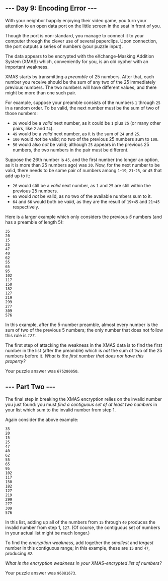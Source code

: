 
## --- Day 9: Encoding Error ---

With your neighbor happily enjoying their video game, you turn your attention to an open data port on the little screen in the seat in front of you.

Though the port is non-standard, you manage to connect it to your computer through the clever use of several paperclips. Upon connection, the port outputs a series of numbers (your puzzle input).

The data appears to be encrypted with the eXchange-Masking Addition System (XMAS) which, conveniently for you, is an old cypher with an important weakness.

XMAS starts by transmitting a  _preamble_  of 25 numbers. After that, each number you receive should be the sum of any two of the 25 immediately previous numbers. The two numbers will have different values, and there might be more than one such pair.

For example, suppose your preamble consists of the numbers  `1`  through  `25`  in a random order. To be valid, the next number must be the sum of two of those numbers:

-   `26`  would be a  _valid_  next number, as it could be  `1`  plus  `25`  (or many other pairs, like  `2`  and  `24`).
-   `49`  would be a  _valid_  next number, as it is the sum of  `24`  and  `25`.
-   `100`  would  _not_  be valid; no two of the previous 25 numbers sum to  `100`.
-   `50`  would also  _not_  be valid; although  `25`  appears in the previous 25 numbers, the two numbers in the pair must be different.

Suppose the 26th number is  `45`, and the first number (no longer an option, as it is more than 25 numbers ago) was  `20`. Now, for the next number to be valid, there needs to be some pair of numbers among  `1`-`19`,  `21`-`25`, or  `45`  that add up to it:

-   `26`  would still be a  _valid_  next number, as  `1`  and  `25`  are still within the previous 25 numbers.
-   `65`  would  _not_  be valid, as no two of the available numbers sum to it.
-   `64`  and  `66`  would both be  _valid_, as they are the result of  `19+45`  and  `21+45`  respectively.

Here is a larger example which only considers the previous  _5_  numbers (and has a preamble of length 5):

```
35
20
15
25
47
40
62
55
65
95
102
117
150
182
127
219
299
277
309
576
```

In this example, after the 5-number preamble, almost every number is the sum of two of the previous 5 numbers; the only number that does not follow this rule is  _`127`_.

The first step of attacking the weakness in the XMAS data is to find the first number in the list (after the preamble) which is  _not_  the sum of two of the 25 numbers before it.  _What is the first number that does not have this property?_

Your puzzle answer was  `675280050`.

## --- Part Two ---

The final step in breaking the XMAS encryption relies on the invalid number you just found: you must  _find a contiguous set of at least two numbers_  in your list which sum to the invalid number from step 1.

Again consider the above example:

```
35
20
15
25
47
40
62
55
65
95
102
117
150
182
127
219
299
277
309
576
```

In this list, adding up all of the numbers from  `15`  through  `40`  produces the invalid number from step 1,  `127`. (Of course, the contiguous set of numbers in your actual list might be much longer.)

To find the  _encryption weakness_, add together the  _smallest_  and  _largest_  number in this contiguous range; in this example, these are  `15`  and  `47`, producing  _`62`_.

_What is the encryption weakness in your XMAS-encrypted list of numbers?_

Your puzzle answer was  `96081673`.
